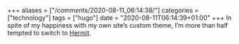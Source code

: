 +++
aliases = ["/comments/2020-08-11_06:14:38/"]
categories = ["technology"]
tags = ["hugo"]
date = "2020-08-11T06:14:39+01:00"
+++
In spite of my happiness with my own site’s custom theme, I’m more than half tempted to switch to [Hermit](https://themes.gohugo.io/hermit/).
